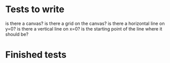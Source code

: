 Tests to write
==============
is there a canvas?
is there a grid on the canvas?
is there a horizontal line on y=0?
is there a vertical line on x=0?
is the starting point of the line where it should be?

Finished tests
==============
